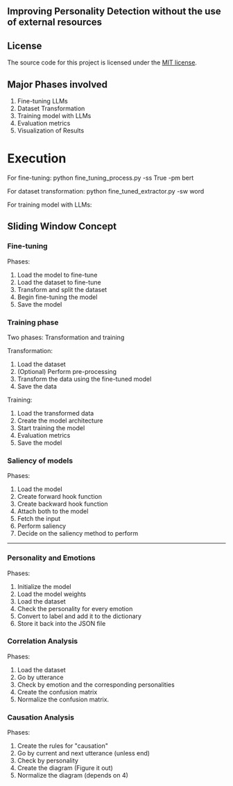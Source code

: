 
## Improving Personality Detection without the use of external resources

## License
The source code for this project is licensed under the [MIT license](LICENSE.md).

## Major Phases involved

1. Fine-tuning LLMs
2. Dataset Transformation
3. Training model with LLMs
4. Evaluation metrics
5. Visualization of Results

# Execution

For fine-tuning: python fine_tuning_process.py -ss True -pm bert

For dataset transformation: python fine_tuned_extractor.py -sw word

For training model with LLMs:

## Sliding Window Concept

### Fine-tuning

Phases:

1. Load the model to fine-tune
2. Load the dataset to fine-tune
3. Transform and split the dataset
4. Begin fine-tuning the model
5. Save the model

### Training phase

Two phases: Transformation and training

Transformation:

1. Load the dataset
2. (Optional) Perform pre-processing
3. Transform the data using the fine-tuned model
4. Save the data

Training:

1. Load the transformed data
2. Create the model architecture
3. Start training the model
4. Evaluation metrics
5. Save the model

### Saliency of models

Phases:

1. Load the model
2. Create forward hook function
3. Create backward hook function
4. Attach both to the model
5. Fetch the input
6. Perform saliency
7. Decide on the saliency method to perform

---

### Personality and Emotions

Phases:

1. Initialize the model
2. Load the model weights
3. Load the dataset
4. Check the personality for every emotion
5. Convert to label and add it to the dictionary
6. Store it back into the JSON file

### Correlation Analysis

Phases:

1. Load the dataset
2. Go by utterance
3. Check by emotion and the corresponding personalities
4. Create the confusion matrix
5. Normalize the confusion matrix.

### Causation Analysis

Phases:

1. Create the rules for "causation"
2. Go by current and next utterance (unless end)
3. Check by personality
4. Create the diagram (Figure it out)
5. Normalize the diagram (depends on 4)
